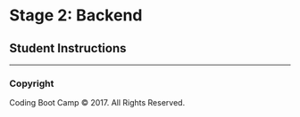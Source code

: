 # Stage 2: Backend

## Student Instructions

- - -

### Copyright

Coding Boot Camp © 2017. All Rights Reserved.
